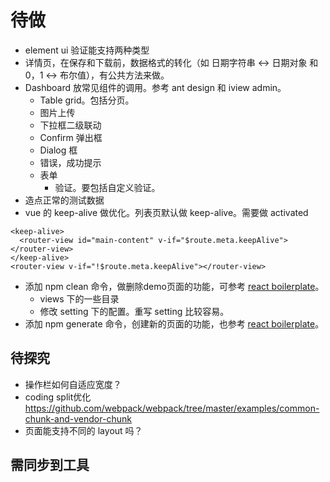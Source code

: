 # 待做
* element ui 验证能支持两种类型
* 详情页，在保存和下载前，数据格式的转化（如 日期字符串 <-> 日期对象 和 0，1 <-> 布尔值），有公共方法来做。
* Dashboard 放常见组件的调用。参考 ant design 和 iview admin。
  * Table grid。包括分页。
  * 图片上传
  * 下拉框二级联动
  * Confirm 弹出框
  * Dialog 框
  * 错误，成功提示
  * 表单
    * 验证。要包括自定义验证。
* 造点正常的测试数据
* vue 的 keep-alive 做优化。列表页默认做 keep-alive。需要做 activated
```
<keep-alive>
  <router-view id="main-content" v-if="$route.meta.keepAlive"></router-view>
</keep-alive>
<router-view v-if="!$route.meta.keepAlive"></router-view>
```
* 添加 npm clean 命令，做删除demo页面的功能，可参考 [react boilerplate](https://github.com/react-boilerplate/react-boilerplate)。
  * views 下的一些目录
  * 修改 setting 下的配置。重写 setting 比较容易。
* 添加 npm generate 命令，创建新的页面的功能，也参考 [react boilerplate](https://github.com/react-boilerplate/react-boilerplate)。

## 待探究
* 操作栏如何自适应宽度？
* coding split优化  
https://github.com/webpack/webpack/tree/master/examples/common-chunk-and-vendor-chunk
* 页面能支持不同的 layout 吗？

## 需同步到工具



